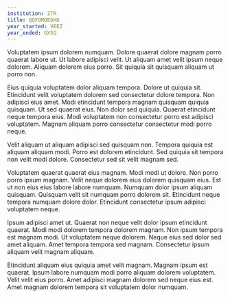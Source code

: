 ```yaml
---
institution: ZTR
title: QQFOMDEGHO
year_started: VEEZ
year_ended: GXSQ
---
```


Voluptatem ipsum dolorem numquam. Dolore quaerat dolore magnam porro quaerat labore ut. Ut labore adipisci velit. Ut aliquam amet velit ipsum neque dolorem. Aliquam dolorem eius porro. Sit quiquia sit quisquam aliquam ut porro non.

Eius quiquia voluptatem dolor aliquam tempora. Dolore ut quiquia sit. Etincidunt velit voluptatem dolorem sed consectetur dolore tempora. Non adipisci eius amet. Modi etincidunt tempora magnam quisquam quiquia quisquam. Ut sed quaerat eius. Non dolor sed quiquia. Quaerat etincidunt neque tempora eius. Modi voluptatem non consectetur porro est adipisci voluptatem. Magnam aliquam porro consectetur consectetur modi porro neque.

Velit aliquam ut aliquam adipisci sed quisquam non. Tempora quiquia est aliquam aliquam modi. Porro est dolorem etincidunt. Sed quiquia sit tempora non velit modi dolore. Consectetur sed sit velit magnam sed.

Voluptatem quaerat quaerat eius magnam. Modi modi ut dolore. Non porro porro ipsum magnam. Velit neque dolorem eius dolorem quisquam eius. Est ut non eius eius labore labore numquam. Numquam dolor ipsum aliquam quisquam. Quisquam velit sit numquam porro dolorem sit. Etincidunt neque tempora numquam dolore dolor. Etincidunt consectetur ipsum adipisci voluptatem neque.

Ipsum adipisci amet ut. Quaerat non neque velit dolor ipsum etincidunt quaerat. Modi modi dolorem tempora dolorem magnam. Non ipsum tempora est magnam modi. Ut voluptatem neque dolorem. Neque eius sed dolor sed amet aliquam. Amet tempora tempora sed magnam. Consectetur ipsum aliquam velit magnam aliquam.

Etincidunt aliquam eius quiquia amet velit magnam. Magnam ipsum est quaerat. Ipsum labore numquam modi porro aliquam dolorem voluptatem. Velit velit eius porro. Amet adipisci magnam dolorem sed neque eius est. Amet magnam dolorem tempora sit voluptatem dolor numquam.
    